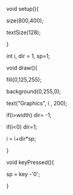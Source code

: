 void setup(){

  size(800,400);
  
  textSize(128);
  
}

int i, dir = 1, sp=1;

void draw(){

  fill(0,125,255);
  
  background(0,255,0);
  
  text("Graphics", i , 200);
  
  if(i>width) dir= -1;
  
  if(i<0) dir=1;
  
  i = i+dir*sp;
  
}

void keyPressed(){

  sp = key -'0';
  
}

